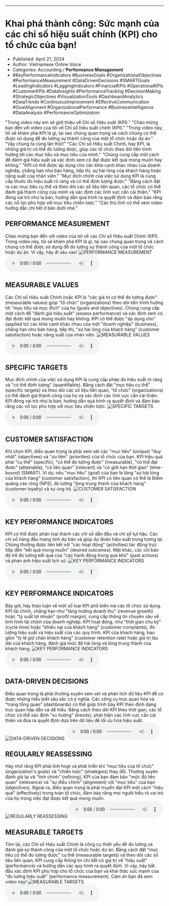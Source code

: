 
---

# Khai phá thành công: Sức mạnh của các chỉ số hiệu suất chính (KPI) cho tổ chức của bạn!

- Published: April 21, 2024
- Author: Vietnamese Online Voice
- Categories: Accounting / **Performance Management**
- #KeyPerformanceIndicators #BusinessGoals #OrganizationalObjectives #PerformanceMeasurement #DataDrivenDecisions #SMARTGoals #LeadingIndicators #LaggingIndicators #FinancialKPIs #OperationalKPIs #CustomerKPIs #DataInsights #PerformanceTracking #DecisionMaking #StrategicObjectives #VisualizationTools #DashboardAnalytics #DataTrends #ContinuousImprovement #EffectiveCommunication #GoalAlignment #OrganizationalPerformance #BusinessIntelligence #DataAnalysis #PerformanceOptimization

"Trong video này em sẽ giới thiệu về Chỉ số Hiệu suất (KPI)." "Chào mừng bạn đến với video của tôi về Chỉ số hiệu suất chính (KPI)." "Trong video này, tôi sẽ khám phá KPI là gì, tại sao chúng quan trọng và cách chúng có thể được sử dụng để đo lường sự thành công của một tổ chức hoặc dự án." "Vậy chúng ta cùng lặn thôi!" "Các Chỉ số Hiệu suất Chính, hay KPI, là những giá trị có thể đo lường được, giúp các tổ chức theo dõi tiến trình hướng tới các mục tiêu và mục tiêu của mình." "Chúng cung cấp một cách để đánh giá hiệu suất và xác định xem có đạt được kết quả mong muốn hay không." "KPI có thể được áp dụng cho các khía cạnh khác nhau của doanh nghiệp, chẳng hạn như bán hàng, tiếp thị, sự hài lòng của khách hàng hoặc năng suất của nhân viên." "Mục đích chính của việc sử dụng KPI là cung cấp thước đo hiệu suất rõ ràng và có thể định lượng được." "Bằng cách đặt ra các mục tiêu cụ thể và theo dõi các số liệu liên quan, các tổ chức có thể đánh giá thành công của mình và xác định các lĩnh vực cần cải thiện." "KPI đóng vai trò như la bàn, hướng dẫn quá trình ra quyết định và đảm bảo rằng các nỗ lực phù hợp với mục tiêu chiến lược." "Các thủ lĩnh có thể xem video hướng dẫn chi tiết ở bên dưới nhé."


## PERFORMANCE MEASUREMENT

Chào mừng bạn đến với video của tôi về các Chỉ số Hiệu suất Chính (KPI). Trong video này, tôi sẽ khám phá KPI là gì, tại sao chúng quan trọng và cách chúng có thể được sử dụng để đo lường sự thành công của một tổ chức hoặc dự án. Vì vậy, hãy đi sâu vào!
![PERFORMANCE MEASUREMENT](https://http-archiver-apis-production-80.schnworks.com/storage/images/transitions/2024-04-21/transition-30584541668-Montserrat-SemiBold-1A237E.jpg)
<audio controls>
    <source src="https://http-archiver-apis-production-80.schnworks.com/storage/audio/file-25962249516.mp3" type="audio/mpeg">
</audio>



## MEASURABLE VALUES

Các Chỉ số Hiệu suất Chính hoặc KPI là "các giá trị có thể đo lường được" (measurable values) giúp "tổ chức" (organizations) theo dõi tiến trình hướng tới "mục tiêu và mục đích" của họ (goals and objectives). Chúng cung cấp một cách để "đánh giá hiệu suất" (assess performance) và xác định xem có đạt được kết quả mong muốn hay không. KPI có thể được "áp dụng cho" (applied to) các khía cạnh khác nhau của một "doanh nghiệp" (business), chẳng hạn như bán hàng, tiếp thị, "sự hài lòng của khách hàng" (customer satisfaction) hoặc năng suất của nhân viên.
![MEASURABLE VALUES](https://http-archiver-apis-production-80.schnworks.com/storage/images/transitions/2024-04-21/transition-3247749368-Montserrat-Thin-512DA8.jpg)
<audio controls>
    <source src="https://http-archiver-apis-production-80.schnworks.com/storage/audio/file-33999623415.mp3" type="audio/mpeg">
</audio>



## SPECIFIC TARGETS

Mục đích chính của việc sử dụng KPI là cung cấp phép đo hiệu suất rõ ràng và "có thể định lượng" (quantifiable). Bằng cách đặt "mục tiêu cụ thể" (specific targets) và theo dõi các số liệu liên quan, "tổ chức" (organizations) có thể đánh giá thành công của họ và xác định các lĩnh vực cần cải thiện. KPI đóng vai trò như la bàn, hướng dẫn quá trình ra quyết định và đảm bảo rằng các nỗ lực phù hợp với mục tiêu chiến lược.
![SPECIFIC TARGETS](https://http-archiver-apis-production-80.schnworks.com/storage/images/transitions/2024-04-21/transition-29445196418-Montserrat-Bold-7B1FA2.jpg)
<audio controls>
    <source src="https://http-archiver-apis-production-80.schnworks.com/storage/audio/file-2743666335.mp3" type="audio/mpeg">
</audio>



## CUSTOMER SATISFACTION

Khi chọn KPI, điều quan trọng là phải xem xét các "mục tiêu" (unique) "duy nhất" (objectives) và "ưu tiên" (priorities) của tổ chức của bạn. KPI hiệu quả phải "cụ thể" (specific), "có thể đo lường được" (measurable), "có thể đạt được" (attainable), "có liên quan" (relevant) và "có giới hạn thời gian" (time-bound) (SMART). Ví dụ: nếu "mục tiêu" (goal) của bạn là tăng "sự hài lòng của khách hàng" (customer satisfaction), thì KPI có liên quan có thể là Điểm quảng cáo ròng (NPS), đo lường "lòng trung thành của khách hàng" (customer loyalty) và sự ủng hộ.
![CUSTOMER SATISFACTION](https://http-archiver-apis-production-80.schnworks.com/storage/images/transitions/2024-04-21/transition-39593939790-Montserrat-Thin-004895.jpg)
<audio controls>
    <source src="https://http-archiver-apis-production-80.schnworks.com/storage/audio/file-13987767196.mp3" type="audio/mpeg">
</audio>



## KEY PERFORMANCE INDICATORS

KPI có thể được phân loại thành các chỉ số dẫn đầu và chỉ số tụt hậu. Các chỉ số hàng đầu mang tính dự báo và giúp dự đoán hiệu suất trong tương lai. Chúng thường được liên kết với "các hoạt động" (activities) tác động trực tiếp đến "kết quả mong muốn" (desired outcomes). Mặt khác, các chỉ báo độ trễ đo lường kết quả của "các hành động trong quá khứ" (past actions) và phản ánh hiệu suất lịch sử.
![KEY PERFORMANCE INDICATORS](https://http-archiver-apis-production-80.schnworks.com/storage/images/transitions/2024-04-21/transition-16716227993-Montserrat-SemiBold-673AB7.jpg)
<audio controls>
    <source src="https://http-archiver-apis-production-80.schnworks.com/storage/audio/file-36406528053.mp3" type="audio/mpeg">
</audio>



## KEY PERFORMANCE INDICATORS

Bây giờ, hãy thảo luận về một số loại KPI phổ biến mà các tổ chức sử dụng. KPI tài chính, chẳng hạn như "tăng trưởng doanh thu" (revenue growth) hoặc "tỷ suất lợi nhuận" (profit margin), cung cấp thông tin chuyên sâu về tình hình tài chính của doanh nghiệp. KPI hoạt động, như "thời gian chu kỳ" (cycle time) hoặc "khiếu nại của khách hàng" (customer complaints), đo lường hiệu suất và hiệu suất của các quy trình. KPI của khách hàng, bao gồm "tỷ lệ giữ chân khách hàng" (customer retention rate) hoặc giá trị lâu dài của khách hàng, đánh giá mức độ hài lòng và lòng trung thành của khách hàng.
![KEY PERFORMANCE INDICATORS](https://http-archiver-apis-production-80.schnworks.com/storage/images/transitions/2024-04-21/transition-25570139603-Montserrat-ExtraBold-004895.jpg)
<audio controls>
    <source src="https://http-archiver-apis-production-80.schnworks.com/storage/audio/file-3292496979.mp3" type="audio/mpeg">
</audio>



## DATA-DRIVEN DECISIONS

Điều quan trọng là phải thường xuyên xem xét và phân tích dữ liệu KPI để có được những hiểu biết sâu sắc có ý nghĩa. Các công cụ trực quan hóa và "trang tổng quan" (dashboards) có thể giúp trình bày KPI theo định dạng trực quan hấp dẫn và dễ hiểu. Bằng cách theo dõi KPI theo thời gian, các tổ chức có thể xác định "xu hướng" (trends), phát hiện các lĩnh vực cần cải thiện và đưa ra quyết định dựa trên dữ liệu để tối ưu hóa hiệu suất.
![DATA-DRIVEN DECISIONS](https://http-archiver-apis-production-80.schnworks.com/storage/images/transitions/2024-04-21/transition-13378925406-Montserrat-Bold-512DA8.jpg)
<audio controls>
    <source src="https://http-archiver-apis-production-80.schnworks.com/storage/audio/file-34141482889.mp3" type="audio/mpeg">
</audio>



## REGULARLY REASSESSING

Hãy nhớ rằng KPI phải linh hoạt và phát triển khi "mục tiêu của tổ chức" (organization's goals) và "chiến lược" (strategies) thay đổi. Thường xuyên đánh giá lại và "tinh chỉnh" (refining), KPI của bạn đảm bảo "mức độ liên quan" (relevance) và "sự điều chỉnh" (alignment) với "mục tiêu" của bạn (objectives). Ngoài ra, điều quan trọng là phải truyền đạt KPI một cách "hiệu quả" (effectively) trong toàn tổ chức, đảm bảo rằng mọi người hiểu rõ vai trò của họ trong việc đạt được kết quả mong muốn.
![REGULARLY REASSESSING](https://http-archiver-apis-production-80.schnworks.com/storage/images/transitions/2024-04-21/transition-17604612243-Montserrat-SemiBold-004895.jpg)
<audio controls>
    <source src="https://http-archiver-apis-production-80.schnworks.com/storage/audio/file-8570426984.mp3" type="audio/mpeg">
</audio>



## MEASURABLE TARGETS

Tóm lại, các Chỉ số Hiệu suất Chính là công cụ thiết yếu để đo lường và đánh giá sự thành công của một tổ chức hoặc dự án. Bằng cách đặt "mục tiêu có thể đo lường được" cụ thể (measurable targets) và theo dõi các số liệu liên quan, KPI cung cấp thông tin chi tiết có giá trị về "hiệu suất" (performance) và hướng dẫn các quy trình ra quyết định. Vì vậy, hãy bắt đầu xác định KPI phù hợp cho tổ chức của bạn và khai thác sức mạnh của "đo lường hiệu suất" (performance measurement). Cảm ơn bạn đã xem video này!
![MEASURABLE TARGETS](https://http-archiver-apis-production-80.schnworks.com/storage/images/transitions/2024-04-21/transition--16599459578-Montserrat-Black-9C27B0.jpg)
<audio controls>
    <source src="https://http-archiver-apis-production-80.schnworks.com/storage/audio/file-35690035279.mp3" type="audio/mpeg">
</audio>

